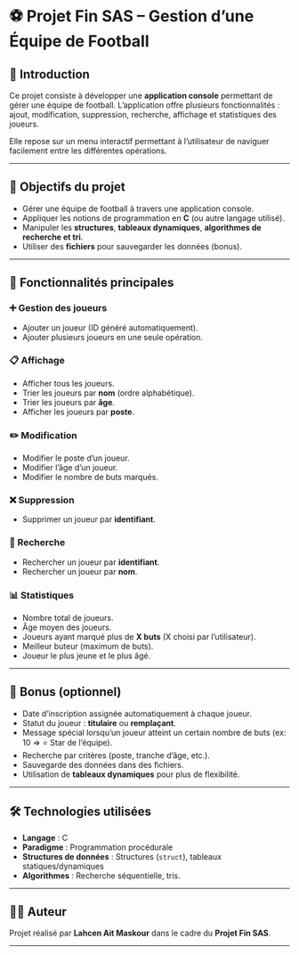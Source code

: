 
# ⚽ Projet Fin SAS – Gestion d’une Équipe de Football

## 📌 Introduction

Ce projet consiste à développer une **application console** permettant de gérer une équipe de football.
L’application offre plusieurs fonctionnalités : ajout, modification, suppression, recherche, affichage et statistiques des joueurs.

Elle repose sur un menu interactif permettant à l’utilisateur de naviguer facilement entre les différentes opérations.

---

## 🎯 Objectifs du projet

* Gérer une équipe de football à travers une application console.
* Appliquer les notions de programmation en **C** (ou autre langage utilisé).
* Manipuler les **structures**, **tableaux dynamiques**, **algorithmes de recherche et tri**.
* Utiliser des **fichiers** pour sauvegarder les données (bonus).

---

## 🏃 Fonctionnalités principales

### ➕ Gestion des joueurs

* Ajouter un joueur (ID généré automatiquement).
* Ajouter plusieurs joueurs en une seule opération.

### 📋 Affichage

* Afficher tous les joueurs.
* Trier les joueurs par **nom** (ordre alphabétique).
* Trier les joueurs par **âge**.
* Afficher les joueurs par **poste**.

### ✏️ Modification

* Modifier le poste d’un joueur.
* Modifier l’âge d’un joueur.
* Modifier le nombre de buts marqués.

### ❌ Suppression

* Supprimer un joueur par **identifiant**.

### 🔎 Recherche

* Rechercher un joueur par **identifiant**.
* Rechercher un joueur par **nom**.

### 📊 Statistiques

* Nombre total de joueurs.
* Âge moyen des joueurs.
* Joueurs ayant marqué plus de **X buts** (X choisi par l’utilisateur).
* Meilleur buteur (maximum de buts).
* Joueur le plus jeune et le plus âgé.

---

## 🌟 Bonus (optionnel)

* Date d’inscription assignée automatiquement à chaque joueur.
* Statut du joueur : **titulaire** ou **remplaçant**.
* Message spécial lorsqu’un joueur atteint un certain nombre de buts (ex: 10 ⇒ ⭐ Star de l’équipe).
* Recherche par critères (poste, tranche d’âge, etc.).
* Sauvegarde des données dans des fichiers.
* Utilisation de **tableaux dynamiques** pour plus de flexibilité.

---

## 🛠️ Technologies utilisées

* **Langage** : C
* **Paradigme** : Programmation procédurale
* **Structures de données** : Structures (`struct`), tableaux statiques/dynamiques
* **Algorithmes** : Recherche séquentielle, tris.

---



## 👨‍💻 Auteur

Projet réalisé par **Lahcen Ait Maskour** dans le cadre du **Projet Fin SAS**.

---
